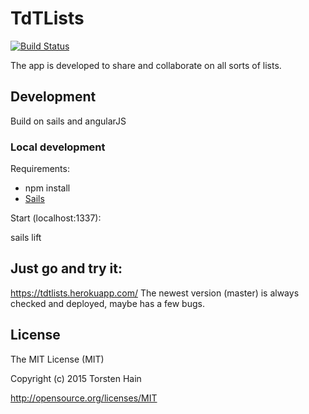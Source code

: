 # TdTLists

[![Build Status](https://snap-ci.com/tdt17/tdtlists/branch/master/build_image)](https://snap-ci.com/tdt17/tdtlists/branch/master)

The app is developed to share and collaborate on all sorts of lists.

## Development

Build on sails and angularJS

### Local development

Requirements:
- npm install
- [Sails](http://sailsjs.org/get-started)

Start (localhost:1337):

  sails lift

## Just go and try it:
https://tdtlists.herokuapp.com/
The newest version (master) is always checked and deployed, maybe has a few bugs.

## License

The MIT License (MIT)

Copyright (c) 2015 Torsten Hain

http://opensource.org/licenses/MIT
